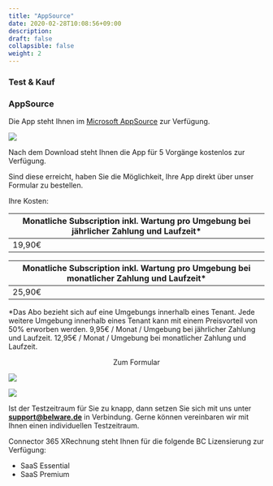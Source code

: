 ```yaml
---
title: "AppSource"
date: 2020-02-28T10:08:56+09:00
description: 
draft: false
collapsible: false
weight: 2
---
```

### Test & Kauf

### AppSource

Die App steht Ihnen im [Microsoft AppSource](https://appsource.microsoft.com/de-de/product/dynamics-365-business-central/PUBID.belwaregmbh2%7CAID.connector_365_xrechnung%7CPAppID.0e71f27e-d331-4045-a643-c2777a797cc4?tab=Overview) zur Verfügung.

![](images/XRechnung/xrechnungstore.PNG)

Nach dem Download steht Ihnen die App für 5 Vorgänge kostenlos zur Verfügung.

Sind diese erreicht, haben Sie die Möglichkeit, Ihre App direkt über unser Formular zu bestellen.

Ihre Kosten:

| Monatliche Subscription inkl. Wartung pro Umgebung bei jährlicher Zahlung und Laufzeit* |
|----------------------------------------------------------------------------------------|
| 19,90€                                                                                 |

| Monatliche Subscription inkl. Wartung pro Umgebung bei monatlicher Zahlung und Laufzeit*|
|----------------------------------------------------------------------------------------|
| 25,90€                                                                                 |

*Das Abo bezieht sich auf eine Umgebungs innerhalb eines Tenant. Jede weitere Umgebung innerhalb eines Tenant kann mit einem Preisvorteil von 50% erworben werden.
9,95€ / Monat / Umgebung bei jährlicher Zahlung und Laufzeit.
12,95€ / Monat / Umgebung bei monatlicher Zahlung und Laufzeit.

<p style="text-align: center;">
Zum Formular
</p>

[<img src="/images/apps/Forms_xr.png">](https://forms.office.com/Pages/ResponsePage.aspx?id=wbg8p1B5wk60E37fEWJ6gK10RbLPyuxOs2bKXXZxm8JUMTQxRTA4WDNIUUU2TFE4WUwxS0RDTTFYSy4u)

![](images/XRechnung/xrechnungforms_removed.PNG)

Ist der Testzeitraum für Sie zu knapp, dann setzen Sie sich mit uns unter **support@belware.de** in Verbindung. Gerne können vereinbaren wir mit Ihnen einen individuellen Testzeitraum. 
 
Connector 365 XRechnung steht Ihnen für die folgende BC Lizensierung zur Verfügung:

- SaaS Essential
- SaaS Premium


